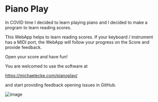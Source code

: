 # Piano Play
In COVID time I decided to learn playing piano and I decided to make a program to learn reading scores.

This WebApp helps to learn reading scores. If your keyboard / instrument has a MIDI port, the WebApp will follow your progress on the Score and provide feedback. 

Open your score and have fun!

You are welcomed to use the software at

https://michaelecke.com/pianoplay/

and start providing feedback opening issues in GitHub.

![image](https://user-images.githubusercontent.com/22865285/147494912-154ee69c-7abe-4d38-86d9-a2e110ddf67a.png)
